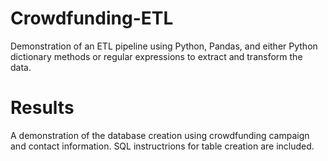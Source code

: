 # Crowdfunding-ETL
Demonstration of an ETL pipeline using Python, Pandas, and either Python dictionary methods or regular expressions to extract and transform the data.



# Results

A demonstration of the database creation using crowdfunding campaign and contact information. SQL instructrions for table creation are included.